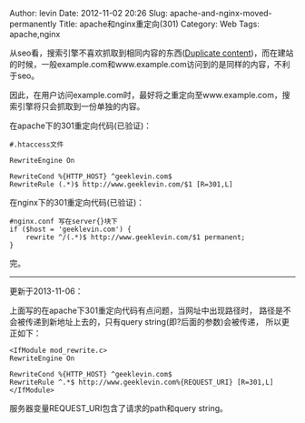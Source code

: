 Author: levin
Date: 2012-11-02 20:26
Slug: apache-and-nginx-moved-permanently
Title: apache和nginx重定向(301)
Category: Web
Tags: apache,nginx

从seo看，搜索引擎不喜欢抓取到相同内容的东西(<a href="http://en.wikipedia.org/wiki/Duplicate_content" rel="nofollow">Duplicate content</a>)，而在建站的时候，一般example.com和www.example.com访问到的是同样的内容，不利于seo。<!-- more -->

因此，在用户访问example.com时，最好将之重定向至www.example.com，搜索引擎将只会抓取到一份单独的内容。

在apache下的301重定向代码(已验证)：

    #.htaccess文件

    RewriteEngine On
        
    RewriteCond %{HTTP_HOST} ^geeklevin.com$
    RewriteRule (.*)$ http://www.geeklevin.com/$1 [R=301,L]
        
在nginx下的301重定向代码(已验证)：
        
    #nginx.conf 写在server{}块下
    if ($host = 'geeklevin.com') {
    	rewrite ^/(.*)$ http://www.geeklevin.com/$1 permanent;
    }

完。

***

更新于2013-11-06：

上面写的在apache下301重定向代码有点问题，当网址中出现路径时，
路径是不会被传递到新地址上去的，只有query string(即?后面的参数)会被传递，
所以更正如下：

    <IfModule mod_rewrite.c>
    RewriteEngine On

    RewriteCond %{HTTP_HOST} ^geeklevin.com$
    RewriteRule ^.*$ http://www.geeklevin.com%{REQUEST_URI} [R=301,L]
    </IfModule>
        
服务器变量REQUEST_URI包含了请求的path和query string。

